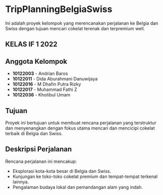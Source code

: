 # TripPlanningBelgiaSwiss

Ini adalah proyek kelompok yang merencanakan perjalanan ke Belgia dan Swiss dengan tujuan mencari cokelat terenak dan terpremium well.

## KELAS IF 1 2022
## Anggota Kelompok
- **10122003** - Andrian Baros
- **10122011** - Dida Aburahmani Danuwijaya
- **10122016** - M Dhafin Putra Rizky
- **10122017** - Muhammad Fathi Z
- **10122036** - Khotibul Umam

## Tujuan
Proyek ini bertujuan untuk membuat rencana perjalanan yang terstruktur dan menyenangkan dengan fokus utama mencari dan mencicipi cokelat terbaik di Belgia dan Swiss.

## Deskripsi Perjalanan
Rencana perjalanan ini mencakup:
- Eksplorasi kota-kota besar di Belgia dan Swiss.
- Kunjungan ke toko-toko cokelat premium dan tempat-tempat terkenal lainnya.
- Pengalaman budaya lokal dan pemandangan alam yang indah.
